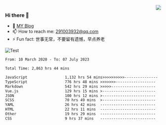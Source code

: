 <img align='right' src='https://github-readme-stats.vercel.app/api?username=niaogege&show_icons=true&theme=radical'/>

### Hi there 👋

- 🌱 [MY Blog](https://bythewayer.com/)
- 📫 How to reach me: 291003932@qq.com
- ⚡ Fun fact:  世事无常，不要留有遗憾，早点养老

![Test](https://github-readme-stats.vercel.app/api/top-langs/?username=niaogege&layout=compact)

<!--START_SECTION:waka-->

```txt
From: 10 March 2020 - To: 07 July 2023

Total Time: 2,863 hrs 44 mins

JavaScript                 1,132 hrs 54 mins>>>>>>>>>>---------------   39.56 %
TypeScript                 776 hrs 48 mins >>>>>>>------------------   27.13 %
Markdown                   542 hrs 29 mins >>>>>--------------------   18.94 %
Vue.js                     129 hrs 15 mins >------------------------   04.51 %
JSON                       100 hrs 12 mins >------------------------   03.50 %
SCSS                       70 hrs 49 mins  >------------------------   02.47 %
YAML                       26 hrs 42 mins  -------------------------   00.93 %
HTML                       22 hrs 11 mins  -------------------------   00.77 %
Other                      19 hrs 29 mins  -------------------------   00.68 %
CSS                        9 hrs 37 mins   -------------------------   00.34 %
```

<!--END_SECTION:waka-->
